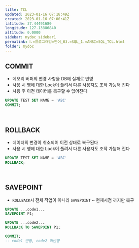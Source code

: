 ```yaml
---
title: TCL
updated: 2023-01-16 07:18:49Z
created: 2023-01-16 07:00:41Z
latitude: 37.44491680
longitude: 127.13886840
altitude: 0.0000
sidebar: mydoc_sidebar1
permalink: Ⅰ.=프로그래밍=언어_03.=SQL_1.=ANSI=SQL_TCL.html
folder: mydoc
---
```


## COMMIT
- 메모리 버퍼의 변경 사항을 DB에 실제로 반영
- 사용 시 행에 대한 Lock이 풀려서 다른 사용자도 조작 가능해 진다
- 사용 후 이전 데이터를 복구할 수 없어진다

```sql
UPDATE TEST SET NAME = 'ABC'
COMMIT;
```

<br>

## ROLLBACK
- 데이터의 변경이 취소되어 이전 상태로 복구된다
- 사용 시 행에 대한 Lock이 풀려서 다른 사용자도 조작 가능해 진다

```sql
UPDATE TEST SET NAME = 'ABC'
ROLLBACK;
```

<br>

## SAVEPOINT
- `ROLLBACK`시 전체 작업이 아니라 `SAVEPOINT` ~ 현재시점 까지만 복구

```sql
UPDATE ...code1...
SAVEPOINT P1;

UPDATE ...code2...
ROLLBACK TO SAVEPOINT P1;

COMMIT;
-- code1 반영, code2 미반영
```
